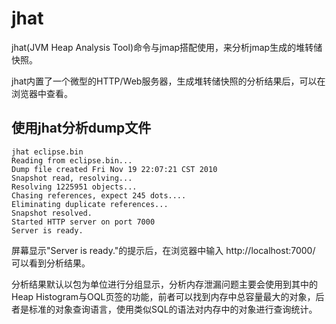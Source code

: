 # jhat

jhat(JVM Heap Analysis Tool)命令与jmap搭配使用，来分析jmap生成的堆转储快照。

jhat内置了一个微型的HTTP/Web服务器，生成堆转储快照的分析结果后，可以在浏览器中查看。

## 使用jhat分析dump文件

```
jhat eclipse.bin
Reading from eclipse.bin...
Dump file created Fri Nov 19 22:07:21 CST 2010
Snapshot read, resolving...
Resolving 1225951 objects...
Chasing references, expect 245 dots....
Eliminating duplicate references...
Snapshot resolved.
Started HTTP server on port 7000
Server is ready.
```

屏幕显示"Server is ready."的提示后，在浏览器中输入 http://localhost:7000/ 可以看到分析结果。

分析结果默认以包为单位进行分组显示，分析内存泄漏问题主要会使用到其中的Heap Histogram与OQL页签的功能，前者可以找到内存中总容量最大的对象，后者是标准的对象查询语言，使用类似SQL的语法对内存中的对象进行查询统计。

